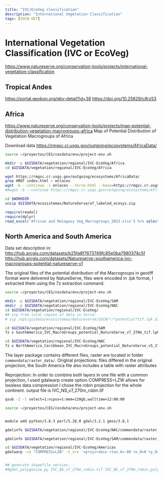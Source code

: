 ```yaml
---
title: "IVC/EcoVeg classification"
description: "International Vegetation Classification"
tags: [IUCN GET]
---
```


# International Vegetation Classification (IVC or EcoVeg)
https://www.natureserve.org/conservation-tools/projects/international-vegetation-classification

## Tropical Andes

https://portal.geobon.org/ebv-detail?id=38
https://doi.org/10.25829/c8rz53

## Africa
https://www.natureserve.org/conservation-tools/projects/map-potential-distribution-vegetation-macrogroups-africa
Map of Potential Distribution of Vegetation Macrogroups of Africa

Download data
https://rmgsc.cr.usgs.gov/outgoing/ecosystems/AfricaData/

```sh
source ~/proyectos/CES/cesdata/env/project-env.sh

mkdir -p $GISDATA/vegetation/regional/IVC-EcoVeg/Africa
cd $GISDATA/vegetation/regional/IVC-EcoVeg/Africa

wget https://rmgsc.cr.usgs.gov/outgoing/ecosystems/AfricaData/
grep HREF index.html > enlaces
wget -b --continue -i enlaces --force-html --base=https://rmgsc.cr.usgs.gov/
##wget -b --continue https://rmgsc.cr.usgs.gov/outgoing/ecosystems/AfricaData/af_labeled_ecosys.zip
```

```sh
cd $WORKDIR
unzip $GISDATA/ecosistemas/NatureServe/af_labeled_ecosys.zip
```

```r
require(readxl)
require(dplyr)
read_excel('African and Malagasy Veg_Macrogroups_2013.xlsx') %>% select('FORMATION') %>% table
```


## North America and South America

Data set description in:
http://hub.arcgis.com/datasets/b25fa8f7673749fc85e0ba7980374c5f
http://hub.arcgis.com/datasets/Natureserve::southamerica-ivc-macrogroups-potential-natureserve-v1

 The original files of the potential distribution of the Macrogroups in geotiff format were delivered by NatureServe, files were encoded in .lpk format, I extracted them using the 7z extraction command.

```sh
source ~/proyectos/CES/cesdata/env/project-env.sh

mkdir -p $GISDATA/vegetation/regional/IVC-EcoVeg/SAM
mkdir -p $GISDATA/vegetation/regional/IVC-EcoVeg/NAC
cd $GISDATA/vegetation/regional/IVC-EcoVeg/
## scp from local copies of data in terra:
# scp /opt/gisdata/ecosistemas/Natureserve/IUCN/*/*potential*tif.lpk $zID@kdm.restech.unsw.edu.au:/srv/scratch/cesdata/gisdata/vegetation/regional/IVC-EcoVeg/...

cd $GISDATA/vegetation/regional/IVC-EcoVeg/SAM
7z x SouthAmerica_IVC_MacroGroups_potential_NatureServe_v7_270m_tif.lpk

cd $GISDATA/vegetation/regional/IVC-EcoVeg/NAC
7z x NorthAmerica_Caribbean_IVC_MacroGroups_potential_NatureServe_v5_270m_tif.lpk

```
The layer package contains different files, raster are located in folder `commondata/raster_data/`. Original projections: files differed in the original projection, the South America file also includes a table with raster attributes

Reprojection: In order to combine both layers in one file with a common projection, I used gdalwarp create option COMPRESS=LZW allows for lossless data compression   I chose the robin projection for the whole continent. output file is IVC_NS_v7_270m_robin.tif

```sh
qsub -I -l select=1:ncpus=1:mem=120gb,walltime=12:00:00

source ~/proyectos/CES/cesdata/env/project-env.sh


module add python/3.8.3 perl/5.28.0 gdal/3.2.1 geos/3.8.1

gdalinfo $GISDATA/vegetation/regional/IVC-EcoVeg/NAC/commondata/raster_data/NorthAmerica_Caribbean_IVC_MacroGroups_potential_NatureServe_v5_270m.tif

gdalinfo $GISDATA/vegetation/regional/IVC-EcoVeg/SAM/commondata/raster_data/SouthAmerica_IVC_MacroGroups_potential_NatureServe_v7_270m.tif | less

cd $GISDATA/vegetation/regional/IVC-EcoVeg/Americas
gdalwarp -co "COMPRESS=LZW" -t_srs '+proj=robin +lon_0=-80 +x_0=0 +y_0=0 +datum=WGS84 +units=m +no_defs +ellps=WGS84 +towgs84=0,0,0' $GISDATA/vegetation/regional/IVC-EcoVeg/NAC/commondata/raster_data/NorthAmerica_Caribbean_IVC_MacroGroups_potential_NatureServe_v5_270m.tif $GISDATA/vegetation/regional/IVC-EcoVeg/SAM/commondata/raster_data/SouthAmerica_IVC_MacroGroups_potential_NatureServe_v7_270m.tif $GISDATA/vegetation/regional/IVC-EcoVeg/Americas/IVC_NS_v7_270m_robin.tif


## generate shapefile version...
##gdal_polygonize.py IVC_NS_v7_270m_robin.tif IVC_NS_v7_270m_robin_polygons.shp
```

